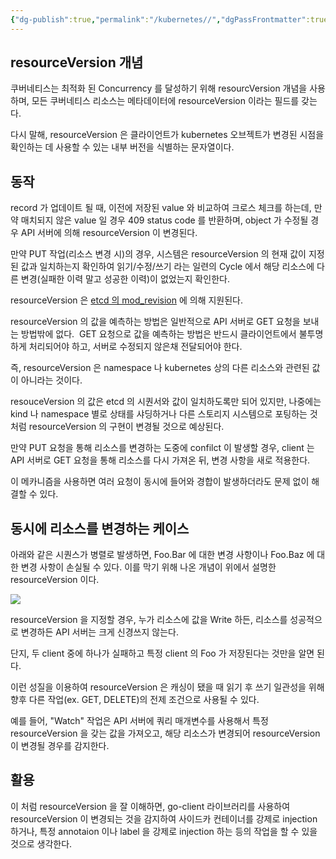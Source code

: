 ```yaml
---
{"dg-publish":true,"permalink":"/kubernetes//","dgPassFrontmatter":true,"created":"2024-01-26T11:06:17.000+09:00","updated":"2024-05-11T11:38:49.322+09:00"}
---
```


## resourceVersion 개념
쿠버네티스는 최적화 된 Concurrency 를 달성하기 위해 resourcVersion 개념을 사용하며, 모든 쿠버네티스 리소스는 메타데이터에 resourceVersion 이라는 필드를 갖는다. 

다시 말해, resourceVersion 은 클라이언트가 kubernetes 오브젝트가 변경된 시점을 확인하는 데 사용할 수 있는 내부 버전을 식별하는 문자열이다. 

## 동작

record 가 업데이트 될 때, 이전에 저장된 value 와 비교하여 크로스 체크를 하는데, 만약 매치되지 않은 value 일 경우 409 status code 를 반환하며, object 가 수정될 경우 API 서버에 의해 resourceVersion 이 변경된다.

만약 PUT 작업(리소스 변경 시)의 경우, 시스템은 resourceVersion 의 현재 값이 지정된 값과 일치하는지 확인하여 읽기/수정/쓰기 라는 일련의 Cycle 에서 해당 리소스에 다른 변경(실패한 이력 말고 성공한 이력)이 없었는지 확인한다. 

resourceVersion 은 [etcd 의 mod_revision](https://etcd.io/docs/v3.5/learning/api/#key-value-pair) 에 의해 지원된다. 

resourceVersion 의 값을 예측하는 방법은 일반적으로 API 서버로 GET 요청을 보내는 방법밖에 없다. 
GET 요청으로 값을 예측하는 방법은 반드시 클라이언트에서 불투명하게 처리되어야 하고, 서버로 수정되지 않은채 전달되어야 한다. 

즉, resourceVersion 은 namespace 나 kubernetes 상의 다른 리소스와 관련된 값이 아니라는 것이다.

resouceVersion 의 값은 etcd 의 시퀀서와 값이 일치하도록만 되어 있지만, 나중에는 kind 나 namespace 별로 상태를 샤딩하거나 다른 스토리지 시스템으로 포팅하는 것처럼 resourceVersion 의 구현이 변경될 것으로 예상된다. 

만약 PUT 요청을 통해 리소스를 변경하는 도중에 confilct 이 발생할 경우, client 는 API 서버로 GET 요청을 통해 리소스를 다시 가져온 뒤, 변경 사항을 새로 적용한다. 

이 메카니즘을 사용하면 여러 요청이 동시에 들어와 경합이 발생하더라도 문제 없이 해결할 수 있다. 

## 동시에 리소스를 변경하는 케이스

아래와 같은 시퀀스가 병렬로 발생하면, Foo.Bar 에 대한 변경 사항이나 Foo.Baz 에 대한 변경 사항이 손실될 수 있다. 이를 막기 위해 나온 개념이 위에서 설명한 resourceVersion 이다.

![](https://velog.velcdn.com/images/ivan/post/fff93c2a-08ae-4b71-905e-b790865fc3c8/image.png)
 
resourceVersion 을 지정할 경우, 누가 리소스에 값을 Write 하든, 리소스를 성공적으로 변경하든 API 서버는 크게 신경쓰지 않는다. 

단지, 두 client 중에 하나가 실패하고 특정 client 의 Foo 가 저장된다는 것만을 알면 된다. 

이런 성질을 이용하여 resourceVersion 은 캐싱이 됐을 때 읽기 후 쓰기 일관성을 위해 향후 다른 작업(ex. GET, DELETE)의 전제 조건으로 사용될 수 있다. 

예를 들어, "Watch" 작업은 API 서버에 쿼리 매개변수를 사용해서 특정 resourceVersion 을 갖는 값을 가져오고, 해당 리소스가 변경되어 resourceVersion 이 변경될 경우를 감지한다.

## 활용

이 처럼 resourceVersion 을 잘 이해하면, go-client 라이브러리를 사용하여 resourceVersion 이 변경되는 것을 감지하여 사이드카 컨테이너를 강제로 injection 하거나, 특정 annotaion 이나 label 을 강제로 injection 하는 등의 작업을 할 수 있을 것으로 생각한다.